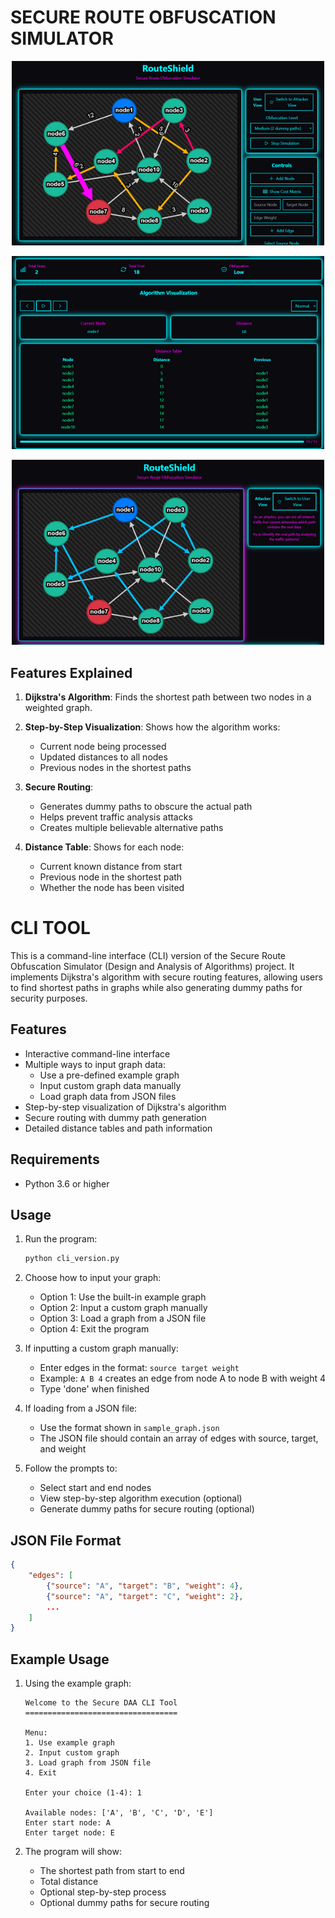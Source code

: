 # SECURE ROUTE OBFUSCATION SIMULATOR

<p align="center">
  <img src="Userview.png" width="500"/>
</p>

<p align="center">
  <img src="Algovisual.png" width="500"/>
</p>

<p align="center">
  <img src="Attackerview.png" width="500"/>
</p>

## Features Explained

1. **Dijkstra's Algorithm**: Finds the shortest path between two nodes in a weighted graph.

2. **Step-by-Step Visualization**: Shows how the algorithm works:

   - Current node being processed
   - Updated distances to all nodes
   - Previous nodes in the shortest paths

3. **Secure Routing**:

   - Generates dummy paths to obscure the actual path
   - Helps prevent traffic analysis attacks
   - Creates multiple believable alternative paths

4. **Distance Table**: Shows for each node:
   - Current known distance from start
   - Previous node in the shortest path
   - Whether the node has been visited

# CLI TOOL

This is a command-line interface (CLI) version of the Secure Route Obfuscation Simulator (Design and Analysis of Algorithms) project. It implements Dijkstra's algorithm with secure routing features, allowing users to find shortest paths in graphs while also generating dummy paths for security purposes.

## Features

- Interactive command-line interface
- Multiple ways to input graph data:
  - Use a pre-defined example graph
  - Input custom graph data manually
  - Load graph data from JSON files
- Step-by-step visualization of Dijkstra's algorithm
- Secure routing with dummy path generation
- Detailed distance tables and path information

## Requirements

- Python 3.6 or higher

## Usage

1. Run the program:

   ```bash
   python cli_version.py
   ```

2. Choose how to input your graph:

   - Option 1: Use the built-in example graph
   - Option 2: Input a custom graph manually
   - Option 3: Load a graph from a JSON file
   - Option 4: Exit the program

3. If inputting a custom graph manually:

   - Enter edges in the format: `source target weight`
   - Example: `A B 4` creates an edge from node A to node B with weight 4
   - Type 'done' when finished

4. If loading from a JSON file:

   - Use the format shown in `sample_graph.json`
   - The JSON file should contain an array of edges with source, target, and weight

5. Follow the prompts to:
   - Select start and end nodes
   - View step-by-step algorithm execution (optional)
   - Generate dummy paths for secure routing (optional)

## JSON File Format

```json
{
    "edges": [
        {"source": "A", "target": "B", "weight": 4},
        {"source": "A", "target": "C", "weight": 2},
        ...
    ]
}
```

## Example Usage

1. Using the example graph:

   ```
   Welcome to the Secure DAA CLI Tool
   ==================================

   Menu:
   1. Use example graph
   2. Input custom graph
   3. Load graph from JSON file
   4. Exit

   Enter your choice (1-4): 1

   Available nodes: ['A', 'B', 'C', 'D', 'E']
   Enter start node: A
   Enter target node: E
   ```

2. The program will show:
   - The shortest path from start to end
   - Total distance
   - Optional step-by-step process
   - Optional dummy paths for secure routing
